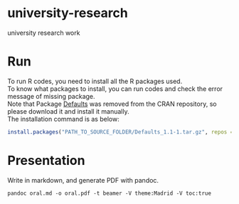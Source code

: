 university-research
============

university research work

# Run
To run R codes, you need to install all the R packages used.  
To know what packages to install, you can run codes and check the error message of missing package.  
Note that Package [Defaults] was removed from the CRAN repository, so please download it and install it manually.  
The installation command is as below:

```r
install.packages("PATH_TO_SOURCE_FOLDER/Defaults_1.1-1.tar.gz", repos = NULL, type="source")
```

# Presentation
Write in markdown, and generate PDF with pandoc.

```
pandoc oral.md -o oral.pdf -t beamer -V theme:Madrid -V toc:true
```

[Defaults]: http://cran.r-project.org/web/packages/Defaults/index.html
